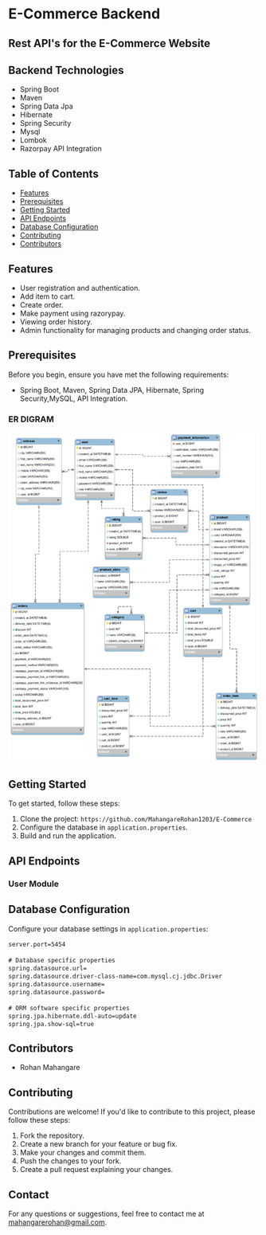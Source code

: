 # E-Commerce Backend

## Rest API's for the E-Commerce Website

## Backend Technologies

- Spring Boot
- Maven
- Spring Data Jpa
- Hibernate
- Spring Security
- Mysql
- Lombok
- Razorpay API Integration

## Table of Contents
- [Features](#features)
- [Prerequisites](#prerequisites)
- [Getting Started](#getting-started)
- [API Endpoints](#api-endpoints)
- [Database Configuration](#database-configuration)<!-- - [Testing #testing) -->
- [Contributing](#contributing)
- [Contributors](#Contributors)

## Features

- User registration and authentication.
- Add item to cart.
- Create order.
- Make payment using razorypay.
- Viewing order history.
- Admin functionality for managing products and changing order status.

## Prerequisites

Before you begin, ensure you have met the following requirements:
- Spring Boot, Maven, Spring Data JPA, Hibernate, Spring Security,MySQL, API Integration.

### ER DIGRAM
![SAFAR DIAGRAM](./Extras/ER-Diagram.png)

## Getting Started

To get started, follow these steps:
1. Clone the project: `https://github.com/MahangareRohan1203/E-Commerce`
2. Configure the database in `application.properties`.
3. Build and run the application.

## API Endpoints

### User Module

<!-- - `POST /users`: Register a new user.
- `POST /users/saveCabBooking`: Book a cab.
- `GET /users/{email}`: Retrieve user details by email.
- `GET /users`: Retrieve a list of all users.
- `PATCH /users/{email}`: Update user details by email.
- `DELETE /users/{email}`: Delete a user by email.
- `GET /users/role/{role}`: Retrieve users by role.
- `GET /users/hello`: Test endpoint for Spring Security. -->

## Database Configuration

Configure your database settings in `application.properties`:

```properties
server.port=5454

# Database specific properties
spring.datasource.url=
spring.datasource.driver-class-name=com.mysql.cj.jdbc.Driver
spring.datasource.username=
spring.datasource.password=

# ORM software specific properties
spring.jpa.hibernate.ddl-auto=update
spring.jpa.show-sql=true
```

## Contributors
- Rohan Mahangare


## Contributing

Contributions are welcome! If you'd like to contribute to this project, please follow these steps:
1. Fork the repository.
2. Create a new branch for your feature or bug fix.
3. Make your changes and commit them.
4. Push the changes to your fork.
5. Create a pull request explaining your changes.


## Contact

For any questions or suggestions, feel free to contact me at mahangarerohan@gmail.com.



